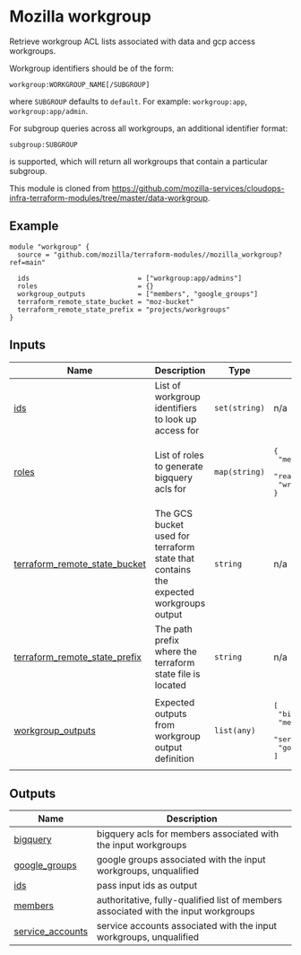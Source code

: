 # Mozilla workgroup
Retrieve workgroup ACL lists associated with data and gcp access workgroups.

Workgroup identifiers should be of the form:

```
workgroup:WORKGROUP_NAME[/SUBGROUP]
```

where `SUBGROUP` defaults to `default`. For example: `workgroup:app`, `workgroup:app/admin`.

For subgroup queries across all workgroups, an additional identifier format:

```
subgroup:SUBGROUP
```

is supported, which will return all workgroups that contain a particular subgroup.

This module is cloned from https://github.com/mozilla-services/cloudops-infra-terraform-modules/tree/master/data-workgroup.
## Example
```hcl
module "workgroup" {
  source = "github.com/mozilla/terraform-modules//mozilla_workgroup?ref=main"

  ids                           = ["workgroup:app/admins"]
  roles                         = {}
  workgroup_outputs             = ["members", "google_groups"]
  terraform_remote_state_bucket = "moz-bucket"
  terraform_remote_state_prefix = "projects/workgroups"
}
```
## Inputs

| Name | Description | Type | Default | Required |
|------|-------------|------|---------|:--------:|
| <a name="input_ids"></a> [ids](#input\_ids) | List of workgroup identifiers to look up access for | `set(string)` | n/a | yes |
| <a name="input_roles"></a> [roles](#input\_roles) | List of roles to generate bigquery acls for | `map(string)` | <pre>{<br>  "metadata_viewer": "roles/bigquery.metadataViewer",<br>  "read": "READER",<br>  "write": "WRITER"<br>}</pre> | no |
| <a name="input_terraform_remote_state_bucket"></a> [terraform\_remote\_state\_bucket](#input\_terraform\_remote\_state\_bucket) | The GCS bucket used for terraform state that contains the expected workgroups output | `string` | n/a | yes |
| <a name="input_terraform_remote_state_prefix"></a> [terraform\_remote\_state\_prefix](#input\_terraform\_remote\_state\_prefix) | The path prefix where the terraform state file is located | `string` | n/a | yes |
| <a name="input_workgroup_outputs"></a> [workgroup\_outputs](#input\_workgroup\_outputs) | Expected outputs from workgroup output definition | `list(any)` | <pre>[<br>  "bigquery_acls",<br>  "members",<br>  "service_accounts",<br>  "google_groups"<br>]</pre> | no |
## Outputs

| Name | Description |
|------|-------------|
| <a name="output_bigquery"></a> [bigquery](#output\_bigquery) | bigquery acls for members associated with the input workgroups |
| <a name="output_google_groups"></a> [google\_groups](#output\_google\_groups) | google groups associated with the input workgroups, unqualified |
| <a name="output_ids"></a> [ids](#output\_ids) | pass input ids as output |
| <a name="output_members"></a> [members](#output\_members) | authoritative, fully-qualified list of members associated with the input workgroups |
| <a name="output_service_accounts"></a> [service\_accounts](#output\_service\_accounts) | service accounts associated with the input workgroups, unqualified |
